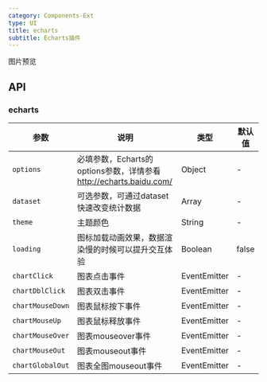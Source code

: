```yaml
---
category: Components-Ext
type: UI
title: echarts
subtitle: Echarts插件
---
```


图片预览

## API

### echarts

| 参数 | 说明 | 类型 | 默认值 |
| --- | --- | --- | --- |
| `options` | 必填参数，Echarts的options参数，详情参看 http://echarts.baidu.com/ | Object | - |
| `dataset` | 可选参数，可通过dataset快速改变统计数据 | Array  | - |
| `theme` | 主题颜色 | String | - |
| `loading` | 图标加载动画效果，数据渲染慢的时候可以提升交互体验 | Boolean | false |
| `chartClick` | 图表点击事件 | EventEmitter | - |
| `chartDblClick` | 图表双击事件 | EventEmitter | - |
| `chartMouseDown` | 图表鼠标按下事件 | EventEmitter | - |
| `chartMouseUp` | 图表鼠标释放事件 | EventEmitter | - |
| `chartMouseOver` | 图表mouseover事件 | EventEmitter | - |
| `chartMouseOut` | 图表mouseout事件 | EventEmitter | - |
| `chartGlobalOut` | 图表全图mouseout事件 | EventEmitter | - |
